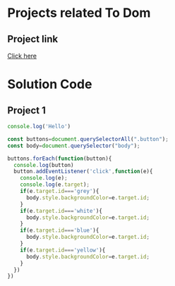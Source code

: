# Projects related To Dom

## Project link

[Click here](https://stackblitz.com/edit/dom-project-chaiaurcode-e8rgt7?file=index.html)

# Solution Code

## Project 1

```Javascript
console.log('Hello')

const buttons=document.querySelectorAll(".button");
const body=document.querySelector("body");

buttons.forEach(function(button){
  console.log(button)
  button.addEventListener('click',function(e){
    console.log(e);
    console.log(e.target);
    if(e.target.id==='grey'){
      body.style.backgroundColor=e.target.id;
    }
    if(e.target.id==='white'){
      body.style.backgroundColor=e.target.id;
    }
    if(e.target.id==='blue'){
      body.style.backgroundColor=e.target.id;
    }
    if(e.target.id==='yellow'){
      body.style.backgroundColor=e.target.id;
    }
  })
})
```